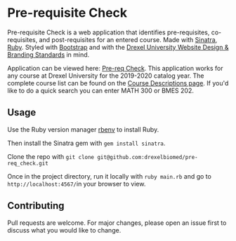 # Pre-requisite Check

Pre-requisite Check is a web application that identifies pre-requisites, co-requisites, and post-requisites for an entered course. Made with [Sinatra](http://sinatrarb.com/), [Ruby](http://www.ruby-lang.org/en/). Styled with [Bootstrap](https://getbootstrap.com/) and with the [Drexel University Website Design & Branding Standards](https://drexel.edu/identity/web/design-standards/) in mind.

Application can be viewed here: [Pre-req Check](https://pre-req-check.herokuapp.com/). This application works for any course at Drexel University for the 2019-2020 catalog year. The complete course list can be found on the [Course Descriptions page](http://catalog.drexel.edu/coursedescriptions/quarter/undergrad/). If you'd like to do a quick search you can enter MATH 300 or BMES 202.

## Usage

Use the Ruby version manager [rbenv](https://github.com/rbenv/rbenv#installation) to install Ruby.

Then install the Sinatra gem with `gem install sinatra`.

Clone the repo with `git clone git@github.com:drexelbiomed/pre-req_check.git`

Once in the project directory, run it locally with `ruby main.rb` and go to `http://localhost:4567/`in your browser to view.

## Contributing

Pull requests are welcome. For major changes, please open an issue first to discuss what you would like to change.
